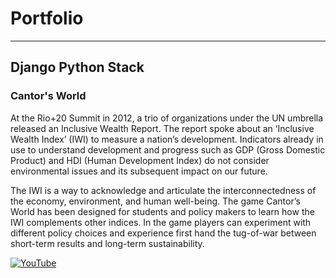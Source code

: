 # Portfolio
---
## Django Python Stack

### Cantor's World

At the Rio+20 Summit in 2012, a trio of organizations under the UN umbrella released an Inclusive Wealth Report. The report spoke about an ‘Inclusive Wealth Index’ (IWI) to measure a nation’s development. Indicators already in use to understand development and progress such as GDP (Gross Domestic Product) and HDI (Human Development Index) do not consider environmental issues and its subsequent impact on our future.

The IWI is a way to acknowledge and articulate the interconnectedness of the economy, environment, and human well-being. The game Cantor’s World has been designed for students and policy makers to learn how the IWI complements other indices. In the game players can experiment with different policy choices and experience first hand the tug-of-war between short-term results and long-term sustainability.

[![YouTube](https://img.shields.io/badge/YouTube-%23FF0000.svg?style=for-the-badge&logo=YouTube&logoColor=white)](https://youtu.be/ca3BirIdiys)
